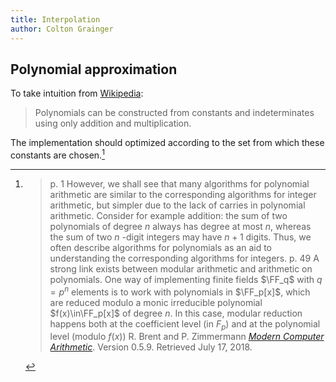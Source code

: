 ```yaml
---
title: Interpolation
author: Colton Grainger
---
```


## Polynomial approximation

To take intuition from [Wikipedia](https://en.wikipedia.org/wiki/Polynomial):

>  Polynomials can be constructed from constants and indeterminates using only addition and multiplication.

The implementation should optimized according to the set from which these constants are chosen.[^mca]

[^mca]: 
    > p. 1 However, we shall see that many algorithms for polynomial arithmetic are similar  to  the  corresponding  algorithms  for  integer  arithmetic,  but simpler due to the lack of carries in polynomial arithmetic. Consider for example addition: the sum of two polynomials of degree $n$ always has degree at most $n$, whereas the sum of two $n$ -digit integers may have $n+1$ digits. Thus, we often describe algorithms for  polynomials  as  an  aid  to  understanding  the  corresponding algorithms for integers.
    >  p. 49 A strong link exists between modular arithmetic and arithmetic on polynomials. One way of implementing finite fields $\FF_q$ with $q = p^n$ elements is to work with polynomials in $\FF_p[x]$, which are reduced modulo a monic irreducible polynomial $f(x)\in\FF_p[x]$ of degree $n$. In this case, modular reduction happens both at the coefficient level (in $F_p$) and at the polynomial level (modulo $f(x)$)
    R. Brent and P. Zimmermann *[Modern Computer Arithmetic](https://members.loria.fr/PZimmermann/mca/mca-cup-0.5.9.pdf)*. Version 0.5.9. Retrieved July 17, 2018.


